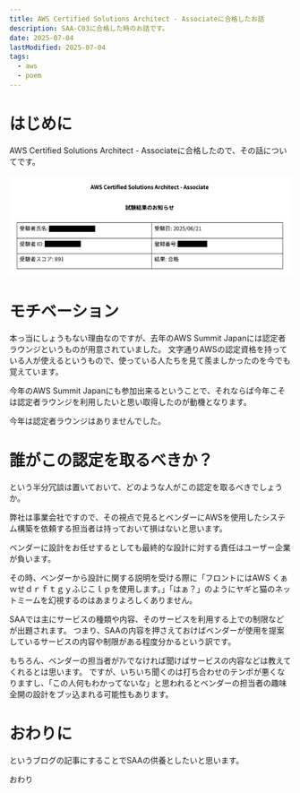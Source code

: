 ```yaml
---
title: AWS Certified Solutions Architect - Associateに合格したお話
description: SAA-C03に合格した時のお話です。
date: 2025-07-04
lastModified: 2025-07-04
tags:
  - aws
  - poem
---
```


# はじめに

AWS Certified Solutions Architect - Associateに合格したので、その話についてです。

![](/img/2025/07-04-saa-c03/saa-c03.png)

# モチベーション

本っ当にしょうもない理由なのですが、去年のAWS Summit Japanには認定者ラウンジというものが用意されていました。
文字通りAWSの認定資格を持っている人が使えるというもので、使っている人たちを見て羨ましかったのを今でも覚えています。

今年のAWS Summit Japanにも参加出来るということで、それならば今年こそは認定者ラウンジを利用したいと思い取得したのが動機となります。

今年は認定者ラウンジはありませんでした。

# 誰がこの認定を取るべきか？

という半分冗談は置いておいて、どのような人がこの認定を取るべきでしょうか。

弊社は事業会社ですので、その視点で見るとベンダーにAWSを使用したシステム構築を依頼する担当者は持っておいて損はないと思います。

ベンダーに設計をお任せするとしても最終的な設計に対する責任はユーザー企業が負います。

その時、ベンダーから設計に関する説明を受ける際に「フロントにはAWS くぁｗせｄｒｆｔｇｙふじこｌｐを使用します。」「はぁ？」のようにヤギと猫のネットミームを幻視するのはあまりよろしくありません。

SAAでは主にサービスの種類や内容、そのサービスを利用する上での制限などが出題されます。
つまり、SAAの内容を押さえておけばベンダーが使用を提案しているサービスの内容や制限がある程度分かるという訳です。

もちろん、ベンダーの担当者がｱﾚでなければ聞けばサービスの内容などは教えてくれるとは思います。
ですが、いちいち聞くのは打ち合わせのテンポが悪くなりますし、「この人何もわかってないな」と思われるとベンダーの担当者の趣味全開の設計をブッ込まれる可能性もあります。

# おわりに

というブログの記事にすることでSAAの供養としたいと思います。

おわり